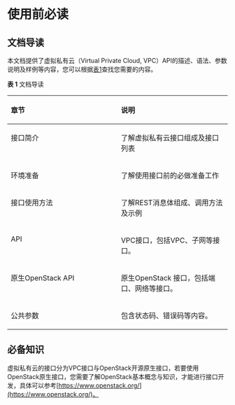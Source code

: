 # 使用前必读<a name="ZH-CN_TOPIC_0050065465"></a>

## 文档导读<a name="section15846181718410"></a>

本文档提供了虚拟私有云（Virtual Private Cloud, VPC）API的描述、语法、参数说明及样例等内容，您可以根据[表1](#table1292811501911)查找您需要的内容。

**表 1**  文档导读

<a name="table1292811501911"></a>
<table><thead align="left"><tr id="row1993055013115"><th class="cellrowborder" valign="top" width="50%" id="mcps1.2.3.1.1"><p id="p54951671828"><a name="p54951671828"></a><a name="p54951671828"></a>章节</p>
</th>
<th class="cellrowborder" valign="top" width="50%" id="mcps1.2.3.1.2"><p id="p1149507425"><a name="p1149507425"></a><a name="p1149507425"></a>说明</p>
</th>
</tr>
</thead>
<tbody><tr id="row59308501315"><td class="cellrowborder" valign="top" width="50%" headers="mcps1.2.3.1.1 "><p id="p6495187125"><a name="p6495187125"></a><a name="p6495187125"></a>接口简介</p>
</td>
<td class="cellrowborder" valign="top" width="50%" headers="mcps1.2.3.1.2 "><p id="p18151927132816"><a name="p18151927132816"></a><a name="p18151927132816"></a>了解虚拟私有云接口组成及接口列表</p>
</td>
</tr>
<tr id="row18422522534"><td class="cellrowborder" valign="top" width="50%" headers="mcps1.2.3.1.1 "><p id="p184229227314"><a name="p184229227314"></a><a name="p184229227314"></a>环境准备</p>
</td>
<td class="cellrowborder" valign="top" width="50%" headers="mcps1.2.3.1.2 "><p id="p183601938142820"><a name="p183601938142820"></a><a name="p183601938142820"></a>了解使用接口前的必做准备工作</p>
</td>
</tr>
<tr id="row1293017504117"><td class="cellrowborder" valign="top" width="50%" headers="mcps1.2.3.1.1 "><p id="p184958718215"><a name="p184958718215"></a><a name="p184958718215"></a>接口使用方法</p>
</td>
<td class="cellrowborder" valign="top" width="50%" headers="mcps1.2.3.1.2 "><p id="p129069534285"><a name="p129069534285"></a><a name="p129069534285"></a>了解REST消息体组成、调用方法及示例</p>
</td>
</tr>
<tr id="row8930165015117"><td class="cellrowborder" valign="top" width="50%" headers="mcps1.2.3.1.1 "><p id="p84951771826"><a name="p84951771826"></a><a name="p84951771826"></a>API</p>
</td>
<td class="cellrowborder" valign="top" width="50%" headers="mcps1.2.3.1.2 "><p id="p16507122412306"><a name="p16507122412306"></a><a name="p16507122412306"></a>VPC接口，包括VPC、子网等接口。</p>
</td>
</tr>
<tr id="row4504191412289"><td class="cellrowborder" valign="top" width="50%" headers="mcps1.2.3.1.1 "><p id="p450571410288"><a name="p450571410288"></a><a name="p450571410288"></a>原生OpenStack API</p>
</td>
<td class="cellrowborder" valign="top" width="50%" headers="mcps1.2.3.1.2 "><p id="p995272813110"><a name="p995272813110"></a><a name="p995272813110"></a>原生OpenStack 接口，包括端口、网络等接口。</p>
</td>
</tr>
<tr id="row793020501119"><td class="cellrowborder" valign="top" width="50%" headers="mcps1.2.3.1.1 "><p id="p0495272218"><a name="p0495272218"></a><a name="p0495272218"></a>公共参数</p>
</td>
<td class="cellrowborder" valign="top" width="50%" headers="mcps1.2.3.1.2 "><p id="p122284143017"><a name="p122284143017"></a><a name="p122284143017"></a>包含状态码、错误码等内容。</p>
</td>
</tr>
</tbody>
</table>

## 必备知识<a name="section799610180423"></a>

虚拟私有云的接口分为VPC接口与OpenStack开源原生接口，若要使用OpenStack原生接口，您需要了解OpenStack基本概念与知识，才能进行接口开发，具体可以参考[https://www.openstack.org/](https://www.openstack.org/)。

